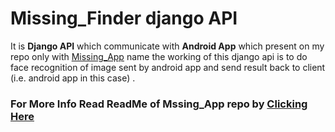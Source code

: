 # Missing_Finder django API
It is **Django API** which communicate with **Android App** which present on my repo only with [Missing_App](https://github.com/sachinsav/Missing_App) name the working of this django api is to do face recognition of image sent by android app and send result back to client (i.e. android app in this case) .

### For More Info Read ReadMe of Mssing_App repo by [Clicking Here](https://github.com/sachinsav/Missing_App/blob/master/README.md)

